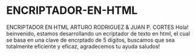# ENCRIPTADOR-EN-HTML
ENCRIPTADOR EN HTML ARTURO RODRIGUEZ &amp; JUAN P. CORTES
Hola! beinvenido, estamos desarrollando un ecriptador de texto en html, el cual se basa en una clave de encrptado de 5 digitos, buscamos que sea totalmente eficiente y eficaz, agradecemos tu ayuda saludos!
